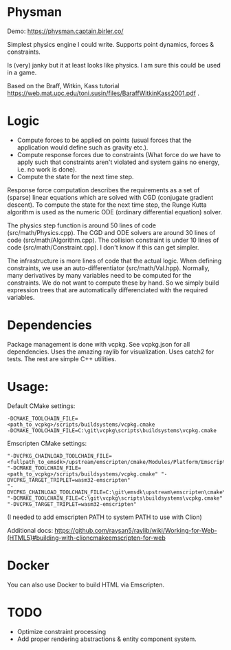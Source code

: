 
# Physman

Demo: https://physman.captain.birler.co/

Simplest physics engine I could write. Supports point dynamics, forces & constraints.

Is (very) janky but it at least looks like physics. I am sure this could be used in a game. 

Based on the Braff, Witkin, Kass tutorial https://web.mat.upc.edu/toni.susin/files/BaraffWitkinKass2001.pdf .

# Logic

* Compute forces to be applied on points (usual forces that the application would define such as gravity etc.).
* Compute response forces due to constraints (What force do we have to apply such that constraints aren't violated and system gains no energy, i.e. no work is done).
* Compute the state for the next time step.

Response force computation describes the requirements as a set of (sparse) linear equations which are solved with CGD (conjugate gradient descent).
To compute the state for the next time step, the Runge Kutta algorithm is used as the numeric ODE (ordinary differential equation) solver.

The physics step function is around 50 lines of code (src/math/Physics.cpp).
The CGD and ODE solvers are around 30 lines of code (src/math/Algorithm.cpp).
The collision constraint is under 10 lines of code (src/math/Constraint.cpp).
I don't know if this can get simpler.

The infrastructure is more lines of code that the actual logic. When defining constraints, we use an auto-differentiator (src/math/Val.hpp).
Normally, many derivatives by many variables need to be computed for the constraints. We do not want to compute these by hand.
So we simply build expression trees that are automatically differenciated with the required variables.

# Dependencies

Package management is done with vcpkg. See vcpkg.json for all dependencies.
Uses the amazing raylib for visualization.
Uses catch2 for tests.
The rest are simple C++ utilities.

# Usage:

Default CMake settings:
```
-DCMAKE_TOOLCHAIN_FILE=<path_to_vcpkg>/scripts/buildsystems/vcpkg.cmake
-DCMAKE_TOOLCHAIN_FILE=C:\git\vcpkg\scripts\buildsystems\vcpkg.cmake
```

Emscripten CMake settings:
```
"-DVCPKG_CHAINLOAD_TOOLCHAIN_FILE=<fullpath_to_emsdk>/upstream/emscripten/cmake/Modules/Platform/Emscripten.cmake" "-DCMAKE_TOOLCHAIN_FILE=<path_to_vcpkg>/scripts/buildsystems/vcpkg.cmake" "-DVCPKG_TARGET_TRIPLET=wasm32-emscripten"
"-DVCPKG_CHAINLOAD_TOOLCHAIN_FILE=C:\git\emsdk\upstream\emscripten\cmake\Modules\Platform\Emscripten.cmake" "-DCMAKE_TOOLCHAIN_FILE=C:\git\vcpkg\scripts\buildsystems\vcpkg.cmake" "-DVCPKG_TARGET_TRIPLET=wasm32-emscripten"
```

(I needed to add emscripten PATH to system PATH to use with Clion)

Additional docs:
https://github.com/raysan5/raylib/wiki/Working-for-Web-(HTML5)#building-with-clioncmakeemscripten-for-web

# Docker

You can also use Docker to build HTML via Emscripten.

# TODO

* Optimize constraint processing
* Add proper rendering abstractions & entity component system.

